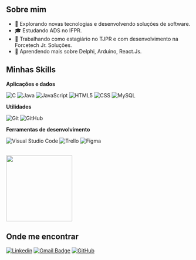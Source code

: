 ## Sobre mim

- 🤔 Explorando novas tecnologias e desenvolvendo soluções de software.
- 🎓 Estudando ADS no IFPR.
- 💼 Trabalhando como estagiário no TJPR e com desenvolvimento na Forcetech Jr. Soluções.
- 🌱 Aprendendo mais sobre Delphi, Arduino, React.Js.

## Minhas Skills

**Aplicações e dados**

![C](https://img.shields.io/badge/-C-333333?style=flat&logo=C&logoColor=007396)
![Java](https://img.shields.io/badge/-Java-333333?style=flat&logo=Java&logoColor=007396)
![JavaScript](https://img.shields.io/badge/-JavaScript-333333?style=flat&logo=javascript)
![HTML5](https://img.shields.io/badge/-HTML5-333333?style=flat&logo=HTML5)
![CSS](https://img.shields.io/badge/-CSS-333333?style=flat&logo=CSS3&logoColor=1572B6)
![MySQL](https://img.shields.io/badge/-MySQL-333333?style=flat&logo=mysql)

**Utilidades**

![Git](https://img.shields.io/badge/-Git-333333?style=flat&logo=git)
![GitHub](https://img.shields.io/badge/-GitHub-333333?style=flat&logo=github)

**Ferramentas de desenvolvimento**

![Visual Studio Code](https://img.shields.io/badge/-Visual%20Studio%20Code-333333?style=flat&logo=visual-studio-code&logoColor=007ACC)
![Trello](https://img.shields.io/badge/-Trello-333333?style=flat&logo=trello&logoColor=007ACC)
![Figma](https://img.shields.io/badge/-Figma-333333?style=flat&logo=figma&logoColor=007ACC)

<br/>

<a href="https://github.com/gabjoao" title="Perfil">
  <img height="180em" src="https://github-readme-stats.vercel.app/api?username=gabjoao&theme=dracula&show_icons=true" />
</a>

## Onde me encontrar
[![Linkedin](https://img.shields.io/badge/-gabjoao-blue?style=flat-square&logo=Linkedin&logoColor=white&link=https://www.linkedin.com/in/gabjoao/)](https://www.linkedin.com/in/gabjoao/)
[![Gmail Badge](https://img.shields.io/badge/-joao.25.ribeiro01@gmail.com-006bed?style=flat-square&logo=Gmail&logoColor=white&link=mailto:joao.25.ribeiro01@gmail.com)](mailto:joao.25.ribeiro01@gmail.com)
[![GitHub](https://img.shields.io/github/followers/gabjoao?label=follow&style=social)](https://github.com/gabjoao)
